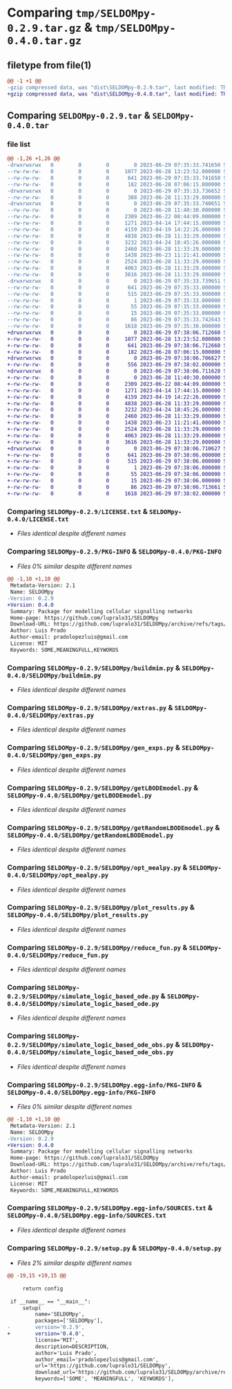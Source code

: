 # Comparing `tmp/SELDOMpy-0.2.9.tar.gz` & `tmp/SELDOMpy-0.4.0.tar.gz`

## filetype from file(1)

```diff
@@ -1 +1 @@
-gzip compressed data, was "dist\SELDOMpy-0.2.9.tar", last modified: Thu Jun 29 07:35:33 2023, max compression
+gzip compressed data, was "dist\SELDOMpy-0.4.0.tar", last modified: Thu Jun 29 07:38:06 2023, max compression
```

## Comparing `SELDOMpy-0.2.9.tar` & `SELDOMpy-0.4.0.tar`

### file list

```diff
@@ -1,26 +1,26 @@
-drwxrwxrwx   0        0        0        0 2023-06-29 07:35:33.741650 SELDOMpy-0.2.9/
--rw-rw-rw-   0        0        0     1077 2023-06-28 13:23:52.000000 SELDOMpy-0.2.9/LICENSE.txt
--rw-rw-rw-   0        0        0      641 2023-06-29 07:35:33.741650 SELDOMpy-0.2.9/PKG-INFO
--rw-rw-rw-   0        0        0      182 2023-06-28 07:06:15.000000 SELDOMpy-0.2.9/README.md
-drwxrwxrwx   0        0        0        0 2023-06-29 07:35:33.736652 SELDOMpy-0.2.9/SELDOMpy/
--rw-rw-rw-   0        0        0      388 2023-06-28 11:33:29.000000 SELDOMpy-0.2.9/SELDOMpy/__init__.py
-drwxrwxrwx   0        0        0        0 2023-06-29 07:35:33.740651 SELDOMpy-0.2.9/SELDOMpy/build/
--rw-rw-rw-   0        0        0        0 2023-06-28 11:40:30.000000 SELDOMpy-0.2.9/SELDOMpy/build/__init__.py
--rw-rw-rw-   0        0        0     2309 2023-06-22 08:44:09.000000 SELDOMpy-0.2.9/SELDOMpy/buildmim.py
--rw-rw-rw-   0        0        0     1271 2023-04-14 17:44:15.000000 SELDOMpy-0.2.9/SELDOMpy/extras.py
--rw-rw-rw-   0        0        0     4159 2023-04-19 14:22:26.000000 SELDOMpy-0.2.9/SELDOMpy/gen_exps.py
--rw-rw-rw-   0        0        0     4838 2023-06-28 11:33:29.000000 SELDOMpy-0.2.9/SELDOMpy/getLBODEmodel.py
--rw-rw-rw-   0        0        0     3232 2023-04-24 18:45:26.000000 SELDOMpy-0.2.9/SELDOMpy/getRandomLBODEmodel.py
--rw-rw-rw-   0        0        0     2460 2023-06-28 11:33:29.000000 SELDOMpy-0.2.9/SELDOMpy/opt_mealpy.py
--rw-rw-rw-   0        0        0     1438 2023-06-23 11:21:41.000000 SELDOMpy-0.2.9/SELDOMpy/plot_results.py
--rw-rw-rw-   0        0        0     2524 2023-06-28 11:33:29.000000 SELDOMpy-0.2.9/SELDOMpy/reduce_fun.py
--rw-rw-rw-   0        0        0     4063 2023-06-28 11:33:29.000000 SELDOMpy-0.2.9/SELDOMpy/simulate_logic_based_ode.py
--rw-rw-rw-   0        0        0     3616 2023-06-28 11:33:29.000000 SELDOMpy-0.2.9/SELDOMpy/simulate_logic_based_ode_obs.py
-drwxrwxrwx   0        0        0        0 2023-06-29 07:35:33.739651 SELDOMpy-0.2.9/SELDOMpy.egg-info/
--rw-rw-rw-   0        0        0      641 2023-06-29 07:35:33.000000 SELDOMpy-0.2.9/SELDOMpy.egg-info/PKG-INFO
--rw-rw-rw-   0        0        0      515 2023-06-29 07:35:33.000000 SELDOMpy-0.2.9/SELDOMpy.egg-info/SOURCES.txt
--rw-rw-rw-   0        0        0        1 2023-06-29 07:35:33.000000 SELDOMpy-0.2.9/SELDOMpy.egg-info/dependency_links.txt
--rw-rw-rw-   0        0        0       55 2023-06-29 07:35:33.000000 SELDOMpy-0.2.9/SELDOMpy.egg-info/requires.txt
--rw-rw-rw-   0        0        0       15 2023-06-29 07:35:33.000000 SELDOMpy-0.2.9/SELDOMpy.egg-info/top_level.txt
--rw-rw-rw-   0        0        0       86 2023-06-29 07:35:33.742643 SELDOMpy-0.2.9/setup.cfg
--rw-rw-rw-   0        0        0     1618 2023-06-29 07:35:30.000000 SELDOMpy-0.2.9/setup.py
+drwxrwxrwx   0        0        0        0 2023-06-29 07:38:06.712660 SELDOMpy-0.4.0/
+-rw-rw-rw-   0        0        0     1077 2023-06-28 13:23:52.000000 SELDOMpy-0.4.0/LICENSE.txt
+-rw-rw-rw-   0        0        0      641 2023-06-29 07:38:06.712660 SELDOMpy-0.4.0/PKG-INFO
+-rw-rw-rw-   0        0        0      182 2023-06-28 07:06:15.000000 SELDOMpy-0.4.0/README.md
+drwxrwxrwx   0        0        0        0 2023-06-29 07:38:06.706627 SELDOMpy-0.4.0/SELDOMpy/
+-rw-rw-rw-   0        0        0      556 2023-06-29 07:38:02.000000 SELDOMpy-0.4.0/SELDOMpy/__init__.py
+drwxrwxrwx   0        0        0        0 2023-06-29 07:38:06.711628 SELDOMpy-0.4.0/SELDOMpy/build/
+-rw-rw-rw-   0        0        0        0 2023-06-28 11:40:30.000000 SELDOMpy-0.4.0/SELDOMpy/build/__init__.py
+-rw-rw-rw-   0        0        0     2309 2023-06-22 08:44:09.000000 SELDOMpy-0.4.0/SELDOMpy/buildmim.py
+-rw-rw-rw-   0        0        0     1271 2023-04-14 17:44:15.000000 SELDOMpy-0.4.0/SELDOMpy/extras.py
+-rw-rw-rw-   0        0        0     4159 2023-04-19 14:22:26.000000 SELDOMpy-0.4.0/SELDOMpy/gen_exps.py
+-rw-rw-rw-   0        0        0     4838 2023-06-28 11:33:29.000000 SELDOMpy-0.4.0/SELDOMpy/getLBODEmodel.py
+-rw-rw-rw-   0        0        0     3232 2023-04-24 18:45:26.000000 SELDOMpy-0.4.0/SELDOMpy/getRandomLBODEmodel.py
+-rw-rw-rw-   0        0        0     2460 2023-06-28 11:33:29.000000 SELDOMpy-0.4.0/SELDOMpy/opt_mealpy.py
+-rw-rw-rw-   0        0        0     1438 2023-06-23 11:21:41.000000 SELDOMpy-0.4.0/SELDOMpy/plot_results.py
+-rw-rw-rw-   0        0        0     2524 2023-06-28 11:33:29.000000 SELDOMpy-0.4.0/SELDOMpy/reduce_fun.py
+-rw-rw-rw-   0        0        0     4063 2023-06-28 11:33:29.000000 SELDOMpy-0.4.0/SELDOMpy/simulate_logic_based_ode.py
+-rw-rw-rw-   0        0        0     3616 2023-06-28 11:33:29.000000 SELDOMpy-0.4.0/SELDOMpy/simulate_logic_based_ode_obs.py
+drwxrwxrwx   0        0        0        0 2023-06-29 07:38:06.710627 SELDOMpy-0.4.0/SELDOMpy.egg-info/
+-rw-rw-rw-   0        0        0      641 2023-06-29 07:38:06.000000 SELDOMpy-0.4.0/SELDOMpy.egg-info/PKG-INFO
+-rw-rw-rw-   0        0        0      515 2023-06-29 07:38:06.000000 SELDOMpy-0.4.0/SELDOMpy.egg-info/SOURCES.txt
+-rw-rw-rw-   0        0        0        1 2023-06-29 07:38:06.000000 SELDOMpy-0.4.0/SELDOMpy.egg-info/dependency_links.txt
+-rw-rw-rw-   0        0        0       55 2023-06-29 07:38:06.000000 SELDOMpy-0.4.0/SELDOMpy.egg-info/requires.txt
+-rw-rw-rw-   0        0        0       15 2023-06-29 07:38:06.000000 SELDOMpy-0.4.0/SELDOMpy.egg-info/top_level.txt
+-rw-rw-rw-   0        0        0       86 2023-06-29 07:38:06.713661 SELDOMpy-0.4.0/setup.cfg
+-rw-rw-rw-   0        0        0     1618 2023-06-29 07:38:02.000000 SELDOMpy-0.4.0/setup.py
```

### Comparing `SELDOMpy-0.2.9/LICENSE.txt` & `SELDOMpy-0.4.0/LICENSE.txt`

 * *Files identical despite different names*

### Comparing `SELDOMpy-0.2.9/PKG-INFO` & `SELDOMpy-0.4.0/PKG-INFO`

 * *Files 0% similar despite different names*

```diff
@@ -1,10 +1,10 @@
 Metadata-Version: 2.1
 Name: SELDOMpy
-Version: 0.2.9
+Version: 0.4.0
 Summary: Package for modelling cellular signalling networks
 Home-page: https://github.com/lupralo31/SELDOMpy
 Download-URL: https://github.com/lupralo31/SELDOMpy/archive/refs/tags/V_0.2.1.tar.gz
 Author: Luis Prado
 Author-email: pradolopezluis@gmail.com
 License: MIT
 Keywords: SOME,MEANINGFULL,KEYWORDS
```

### Comparing `SELDOMpy-0.2.9/SELDOMpy/buildmim.py` & `SELDOMpy-0.4.0/SELDOMpy/buildmim.py`

 * *Files identical despite different names*

### Comparing `SELDOMpy-0.2.9/SELDOMpy/extras.py` & `SELDOMpy-0.4.0/SELDOMpy/extras.py`

 * *Files identical despite different names*

### Comparing `SELDOMpy-0.2.9/SELDOMpy/gen_exps.py` & `SELDOMpy-0.4.0/SELDOMpy/gen_exps.py`

 * *Files identical despite different names*

### Comparing `SELDOMpy-0.2.9/SELDOMpy/getLBODEmodel.py` & `SELDOMpy-0.4.0/SELDOMpy/getLBODEmodel.py`

 * *Files identical despite different names*

### Comparing `SELDOMpy-0.2.9/SELDOMpy/getRandomLBODEmodel.py` & `SELDOMpy-0.4.0/SELDOMpy/getRandomLBODEmodel.py`

 * *Files identical despite different names*

### Comparing `SELDOMpy-0.2.9/SELDOMpy/opt_mealpy.py` & `SELDOMpy-0.4.0/SELDOMpy/opt_mealpy.py`

 * *Files identical despite different names*

### Comparing `SELDOMpy-0.2.9/SELDOMpy/plot_results.py` & `SELDOMpy-0.4.0/SELDOMpy/plot_results.py`

 * *Files identical despite different names*

### Comparing `SELDOMpy-0.2.9/SELDOMpy/reduce_fun.py` & `SELDOMpy-0.4.0/SELDOMpy/reduce_fun.py`

 * *Files identical despite different names*

### Comparing `SELDOMpy-0.2.9/SELDOMpy/simulate_logic_based_ode.py` & `SELDOMpy-0.4.0/SELDOMpy/simulate_logic_based_ode.py`

 * *Files identical despite different names*

### Comparing `SELDOMpy-0.2.9/SELDOMpy/simulate_logic_based_ode_obs.py` & `SELDOMpy-0.4.0/SELDOMpy/simulate_logic_based_ode_obs.py`

 * *Files identical despite different names*

### Comparing `SELDOMpy-0.2.9/SELDOMpy.egg-info/PKG-INFO` & `SELDOMpy-0.4.0/SELDOMpy.egg-info/PKG-INFO`

 * *Files 0% similar despite different names*

```diff
@@ -1,10 +1,10 @@
 Metadata-Version: 2.1
 Name: SELDOMpy
-Version: 0.2.9
+Version: 0.4.0
 Summary: Package for modelling cellular signalling networks
 Home-page: https://github.com/lupralo31/SELDOMpy
 Download-URL: https://github.com/lupralo31/SELDOMpy/archive/refs/tags/V_0.2.1.tar.gz
 Author: Luis Prado
 Author-email: pradolopezluis@gmail.com
 License: MIT
 Keywords: SOME,MEANINGFULL,KEYWORDS
```

### Comparing `SELDOMpy-0.2.9/SELDOMpy.egg-info/SOURCES.txt` & `SELDOMpy-0.4.0/SELDOMpy.egg-info/SOURCES.txt`

 * *Files identical despite different names*

### Comparing `SELDOMpy-0.2.9/setup.py` & `SELDOMpy-0.4.0/setup.py`

 * *Files 2% similar despite different names*

```diff
@@ -19,15 +19,15 @@
 
     return config
 
 if __name__ == "__main__":
     setup(
         name='SELDOMpy',
         packages=['SELDOMpy'],
-        version='0.2.9',
+        version='0.4.0',
         license='MIT',
         description=DESCRIPTION,
         author='Luis Prado',
         author_email='pradolopezluis@gmail.com',
         url='https://github.com/lupralo31/SELDOMpy',
         download_url='https://github.com/lupralo31/SELDOMpy/archive/refs/tags/V_0.2.1.tar.gz',
         keywords=['SOME', 'MEANINGFULL', 'KEYWORDS'],
```


